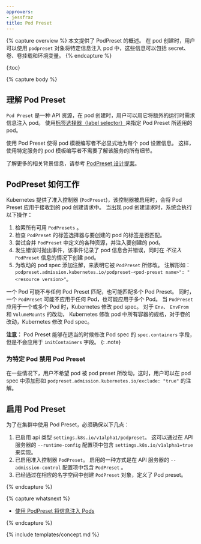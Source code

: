 ```yaml
---
approvers:
- jessfraz
title: Pod Preset
---
```


{% capture overview %}
本文提供了 PodPreset 的概述。 在 pod 创建时，用户可以使用 `podpreset` 对象将特定信息注入
pod 中，这些信息可以包括 secret、 卷、卷挂载和环境变量。
{% endcapture %}

{:toc}

{% capture body %}
## 理解 Pod Preset

`Pod Preset` 是一种 API 资源，在 pod 创建时，用户可以用它将额外的运行时需求信息注入 pod。
使用[标签选择器（label selector）](/docs/concepts/overview/working-with-objects/labels/#label-selectors)来指定 Pod Preset 所适用的 pod。

使用 Pod Preset 使得 pod 模板编写者不必显式地为每个 pod 设置信息。
这样，使用特定服务的 pod 模板编写者不需要了解该服务的所有细节。

了解更多的相关背景信息，请参考 [ PodPreset 设计提案](https://git.k8s.io/community/contributors/design-proposals/service-catalog/pod-preset.md)。

## PodPreset 如何工作

Kubernetes 提供了准入控制器 (`PodPreset`)，该控制器被启用时，会将 Pod Preset 
应用于接收到的 pod 创建请求中。
当出现 pod 创建请求时，系统会执行以下操作：

1. 检索所有可用 `PodPresets` 。
1. 检查 `PodPreset` 的标签选择器与要创建的 pod 的标签是否匹配。
1. 尝试合并 `PodPreset` 中定义的各种资源，并注入要创建的 pod。
1. 发生错误时抛出事件，该事件记录了 pod 信息合并错误，同时在 _不注入_ `PodPreset` 信息的情况下创建 pod。
1. 为改动的 pod spec 添加注解，来表明它被 `PodPreset` 所修改。 注解形如：
`podpreset.admission.kubernetes.io/podpreset-<pod-preset name>": "<resource version>"`。

一个 Pod 可能不与任何 Pod Preset 匹配，也可能匹配多个 Pod Preset。 同时，一个 `PodPreset` 
可能不应用于任何 Pod，也可能应用于多个 Pod。 当 `PodPreset` 应用于一个或多个 Pod 时，Kubernetes
修改 pod spec。 对于 `Env`、 `EnvFrom` 和 `VolumeMounts` 的改动， Kubernetes 修改 pod 
中所有容器的规格，对于卷的改动，Kubernetes 修改 Pod spec。

**注意：** Pod Preset 能够在适当的时候修改 Pod spec 的 `spec.containers` 字段，
但是不会应用于 `initContainers` 字段。
{: .note}

### 为特定 Pod 禁用 Pod Preset

在一些情况下，用户不希望 pod 被 pod preset 所改动，这时，用户可以在 pod spec 中添加形如
 `podpreset.admission.kubernetes.io/exclude: "true"` 的注解。

## 启用 Pod Preset

为了在集群中使用 Pod Preset，必须确保以下几点：

1.  已启用 api 类型 `settings.k8s.io/v1alpha1/podpreset`。 这可以通过在 API 服务器的
    `--runtime-config` 配置项中包含 `settings.k8s.io/v1alpha1=true` 来实现。
1.  已启用准入控制器 `PodPreset`。 启用的一种方式是在 API 服务器的 `--admission-control`
    配置项中包含 `PodPreset` 。
1.  已经通过在相应的名字空间中创建 `PodPreset` 对象，定义了 Pod preset。

{% endcapture %}

{% capture whatsnext %}

* [使用 PodPreset 将信息注入 Pods](/docs/tasks/inject-data-application/podpreset/)

{% endcapture %}

{% include templates/concept.md %}
